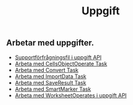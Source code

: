 ﻿---
title: Uppgift
second_title: Aspose.Cells Cloud Documen
type: docs
url: /sv/tasks/
aliases: [/working-with-tasks/]
keywords: REST API, task, spreadsheets, exce
description: "Cells. Cloud API för Excel fungerar: kör excel med uppgifter"
weight: 100
---
## Arbetar med uppgifter.


- [Supportförfrågningsfil i uppgift API](/cells/sv/support-request-file-in-task-api/)
- [Arbeta med CellsObjectOperate Task](/cells/sv/working-with-cellsobjectoperate-task/)
- [Arbeta med Convert Task](/cells/sv/working-with-convert-task/)
- [Arbeta med ImportData Task](/cells/sv/working-with-importdata-task/)
- [Arbeta med SaveResult Task](/cells/sv/working-with-saveresult-task/)
- [Arbeta med SmartMarker Task](/cells/sv/working-with-smartmarker-task/)
- [Arbeta med WorksheetOperates i uppgift API](/cells/sv/working-with-worksheetoperates-in-task-api/)
